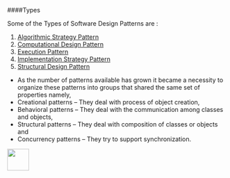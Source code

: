 
####Types

<p>Some of the Types of Software Design Patterns are :</p>

1. [Algorithmic Strategy Pattern](https://github.com/hariniiyer/CSCI-5828_Presentation4_Software-Design-Patterns/blob/master/AlgorithmicStrat.md)
2. [Computational Design Pattern](https://github.com/hariniiyer/CSCI-5828_Presentation4_Software-Design-Patterns/blob/master/CompDesign.md)
3. [Execution Pattern](https://github.com/hariniiyer/CSCI-5828_Presentation4_Software-Design-Patterns/blob/master/ExePattern.md)
4. [Implementation Strategy Pattern](https://github.com/hariniiyer/CSCI-5828_Presentation4_Software-Design-Patterns/tree/master)
5. [Structural Design Pattern](https://github.com/hariniiyer/CSCI-5828_Presentation4_Software-Design-Patterns/tree/master)

- As the number of patterns available has grown it became a necessity to organize these patterns into groups that shared the same set of properties namely,
- Creational patterns  – They deal with process of object creation,
- Behavioral patterns  – They deal with the communication among classes and objects,
- Structural patterns  – They deal with composition of classes or objects and 
- Concurrency patterns – They try to support synchronization.


[<img src="https://encrypted-tbn1.gstatic.com/images?q=tbn:ANd9GcQDyx6SDBF0wYKX7oVbtC-3-mmhmX0T0S1neRIapHQG9-7yWrw7" width="50" height="50"></img>](https://github.com/hariniiyer/CSCI-5828_Presentation4_Software-Design-Patterns/blob/master/AlgorithmicStrat.md)
